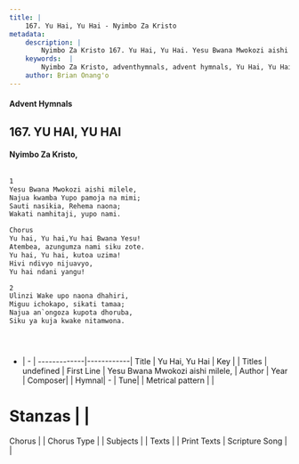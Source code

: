 ```yaml
---
title: |
    167. Yu Hai, Yu Hai - Nyimbo Za Kristo
metadata:
    description: |
        Nyimbo Za Kristo 167. Yu Hai, Yu Hai. Yesu Bwana Mwokozi aishi milele,  Najua kwamba Yupo pamoja na mimi;  Sauti nasikia, Rehema naona;  Wakati namhitaji, yupo nami.   Chorus Yu hai, Yu hai,Yu hai Bwana Yesu!  Atembea, azungumza nami siku zote.  Yu hai, Yu hai, kutoa uzima!  Hivi ndivyo nijuavyo,  Yu hai ndani yangu!   
    keywords:  |
        Nyimbo Za Kristo, adventhymnals, advent hymnals, Yu Hai, Yu Hai, Yesu Bwana Mwokozi aishi milele, . 
    author: Brian Onang'o
---
```


#### Advent Hymnals
## 167. YU HAI, YU HAI
####  Nyimbo Za Kristo,

```txt

1
Yesu Bwana Mwokozi aishi milele, 
Najua kwamba Yupo pamoja na mimi; 
Sauti nasikia, Rehema naona; 
Wakati namhitaji, yupo nami. 

Chorus
Yu hai, Yu hai,Yu hai Bwana Yesu! 
Atembea, azungumza nami siku zote. 
Yu hai, Yu hai, kutoa uzima! 
Hivi ndivyo nijuavyo, 
Yu hai ndani yangu! 

2
Ulinzi Wake upo naona dhahiri, 
Miguu ichokapo, sikati tamaa;
Najua an`ongoza kupota dhoruba, 
Siku ya kuja kwake nitamwona.





```

- |   -  |
-------------|------------|
Title | Yu Hai, Yu Hai |
Key |  |
Titles | undefined |
First Line | Yesu Bwana Mwokozi aishi milele,  |
Author | 
Year | 
Composer| |
Hymnal|  - |
Tune|  |
Metrical pattern | |
# Stanzas |  |
Chorus |  |
Chorus Type |  |
Subjects | |
Texts |  |
Print Texts | 
Scripture Song |  |
    
